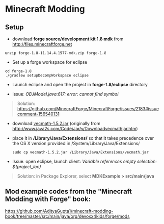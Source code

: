 # Minecraft Modding

## Setup
+ download **forge source/development kit 1.8 mdk** from
http://files.minecraftforge.net

```
unzip forge-1.8-11.14.4.1577-mdk.zip forge-1.8
```

+ Set up a forge workspace for eclipse
```
cd forge-1.8
./gradlew setupDecompWorkspace eclipse
```

+ Launch eclipse and open the project in **forge-1.8/eclipse** directory

- Issue: *OBJModel.java:617: error: cannot find symbol*
> Solution: https://github.com/MinecraftForge/MinecraftForge/issues/2183#issuecomment-156540131

  - download [vecmath-1.5.2.jar](https://github.com/cltran2/minecraft-modding/blob/master/vecmath-1.5.2.jar?raw=true) (originally from http://www.java2s.com/Code/Jar/v/Downloadvecmathjar.htm)
  - place it in **/Library/Java/Extensions/** so that it takes precedence over the OS X version provided in /System/Library/Java/Extensions/

    ```
    sudo cp vecmath-1.5.2.jar /Library/Java/Extensions/vecmath.jar
    ```

- Issue: open eclipse, launch client: *Variable references empty selection: ${project_loc}*
> Solution: in Package Explorer, select **MDKExample > src/main/java**

## Mod example codes from the "Minecraft Modding with Forge" book:
https://github.com/AdityaGupta1/minecraft-modding-book/tree/master/src/main/java/org/devoxx4kids/forge/mods
